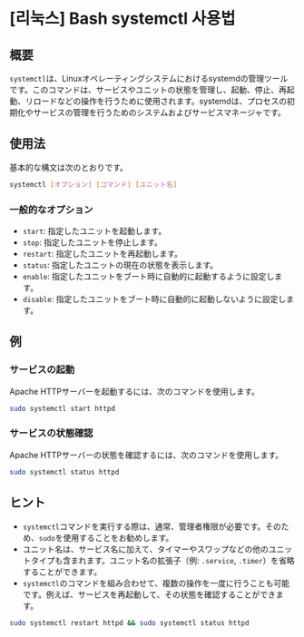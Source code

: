 # [리눅스] Bash systemctl 사용법

## 概要
`systemctl`は、Linuxオペレーティングシステムにおけるsystemdの管理ツールです。このコマンドは、サービスやユニットの状態を管理し、起動、停止、再起動、リロードなどの操作を行うために使用されます。systemdは、プロセスの初期化やサービスの管理を行うためのシステムおよびサービスマネージャです。

## 使用法
基本的な構文は次のとおりです。

```bash
systemctl [オプション] [コマンド] [ユニット名]
```

### 一般的なオプション
- `start`: 指定したユニットを起動します。
- `stop`: 指定したユニットを停止します。
- `restart`: 指定したユニットを再起動します。
- `status`: 指定したユニットの現在の状態を表示します。
- `enable`: 指定したユニットをブート時に自動的に起動するように設定します。
- `disable`: 指定したユニットをブート時に自動的に起動しないように設定します。

## 例
### サービスの起動
Apache HTTPサーバーを起動するには、次のコマンドを使用します。

```bash
sudo systemctl start httpd
```

### サービスの状態確認
Apache HTTPサーバーの状態を確認するには、次のコマンドを使用します。

```bash
sudo systemctl status httpd
```

## ヒント
- `systemctl`コマンドを実行する際は、通常、管理者権限が必要です。そのため、`sudo`を使用することをお勧めします。
- ユニット名は、サービス名に加えて、タイマーやスワップなどの他のユニットタイプも含まれます。ユニット名の拡張子（例: `.service`, `.timer`）を省略することができます。
- `systemctl`のコマンドを組み合わせて、複数の操作を一度に行うことも可能です。例えば、サービスを再起動して、その状態を確認することができます。

```bash
sudo systemctl restart httpd && sudo systemctl status httpd
```